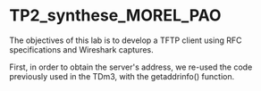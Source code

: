 # TP2_synthese_MOREL_PAO

The objectives of this lab is to develop a TFTP client using RFC specifications and Wireshark captures.

First, in order to obtain the server's address, we re-used the code previously used in the TDm3, with the getaddrinfo() function.